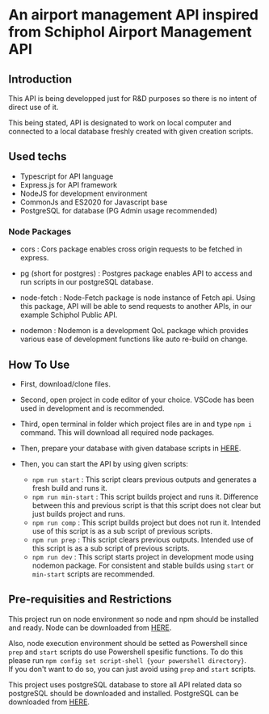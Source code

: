 # An airport management API inspired from Schiphol Airport Management API

## Introduction

  This API is being developped just for R&D purposes so there is no intent of direct use of it.  

  This being stated, API is designated to work on local computer and connected to a local database freshly created with given creation scripts.  

## Used techs

- Typescript for API language  
- Express.js for API framework  
- NodeJS for development environment  
- CommonJs and ES2020 for Javascript base
- PostgreSQL for database (PG Admin usage recommended)

### Node Packages

- cors : Cors package enables cross origin requests to be fetched in express.  

- pg (short for postgres) : Postgres package enables API to access and run scripts in our postgreSQL database.

- node-fetch : Node-Fetch package is node instance of Fetch api. Using this package, API will be able to send requests to another APIs, in our example Schiphol Public API.  

- nodemon : Nodemon is a development QoL package which provides various ease of development functions like auto re-build on change.  

## How To Use  

- First, download/clone files.  
- Second, open project in code editor of your choice. VSCode has been used in development and is recommended.  
- Third, open terminal in folder which project files are in and type `npm i` command. This will download all required node packages.  
- Then, prepare your database with given database scripts in [HERE]('https://github.com/HBE18/airport-management/blob/d57ca0da3e057ba665fad5dbe7ed7a26237efadc/src/database/scripts.md').
- Then, you can start the API by using given scripts:  

  - `npm run start` : This script clears previous outputs and generates a fresh build and runs it.  
  - `npm run min-start` : This script builds project and runs it. Difference between this and previous script is that this script does not clear but just builds project and runs.  
  - `npm run comp` : This script builds project but does not run it. Intended use of this script is as a sub script of previous scripts.  
  - `npm run prep` : This script clears previous outputs. Intended use of this script is as a sub script of previous scripts.  
  - `npm run dev` : This script starts project in development mode using nodemon package. For consistent and stable builds using `start` or `min-start` scripts are recommended.  

## Pre-requisities and Restrictions

This project run on node environment so node and npm should be installed and ready. Node can be downloaded from [HERE](https://nodejs.org/en/download/).  

Also, node execution environment should be setted as Powershell since `prep` and  `start` scripts do use Powershell spesific functions. To do this please run `npm config set script-shell {your powershell directory}`.  
If you don't want to do so, you can just avoid using `prep` and `start` scripts.  

This project uses postgreSQL database to store all API related data so postgreSQL should be downloaded and installed. PostgreSQL can be downloaded from [HERE](https://www.postgresql.org/download/).
